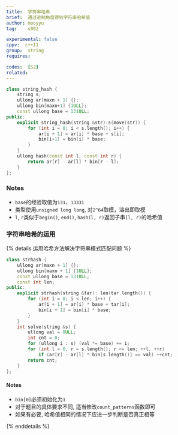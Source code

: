 ```yaml
---
title:  字符串哈希
brief:  通过进制角度得到字符串哈希值
author: mooyyu
tag:    s002

experimental: false
cppv:  c++11
group:  string
requires: 

codes:  [S2]
related:
---
```


```cpp
class string_hash {
	string s;
	ullong ar[maxn + 1] {};
	ullong bin[maxn+1] {1ULL};
	const ullong base = 131ULL;
public:
	explicit string_hash(string &str):s(move(str)) {
		for (int i = 0; i < s.length(); i++) {
			ar[i + 1] = ar[i] * base + s[i];
			bin[i+1] = bin[i] * base;
		}
	}
	ullong hash(const int l, const int r) {
		return ar[r] - ar[l] * bin[r - l];
	}
};
```

### Notes

- `base`的经验取值为`131`、`13331`
- 类型使用`unsigned long long`, 对`2^64`取模，溢出即取模
- `l`, `r`类似于`begin()`, `end()`, `hash(l, r)`返回子串`[l, r)`的哈希值

### 字符串哈希的运用

{% details 运用哈希方法解决字符串模式匹配问题 %}

```cpp
class strhash {
	ullong ar[maxn + 1] {};
	ullong bin[maxn + 1] {1ULL};
	const ullong base = 131ULL;
	const int len;
public:
	explicit strhash(string &tar): len(tar.length()) {
		for (int i = 0; i < len; i++) {
			ar[i + 1] = ar[i] * base + tar[i];
			bin[i + 1] = bin[i] * base;
		}
	}
	int solve(string &s) {
		ullong val = 0ULL;
		int cnt = 0;
		for (ullong i : s) (val *= base) += i;
		for (int l = 0, r = s.length(); r <= len; ++l, ++r)
			if (ar[r] - ar[l] * bin[s.length()] == val) ++cnt;
		return cnt;
	}
};
```

#### Notes

- `bin[0]`必须初始化为`1`
- 对于题目的具体要求不同, 适当修改`count_patterns`函数即可
- 如果有必要, 哈希值相同的情况下应进一步判断是否真正相等

{% enddetails %}